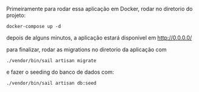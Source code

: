 Primeiramente para rodar essa aplicação em Docker, rodar no diretorio do projeto:

```
docker-compose up -d
```
depois de alguns minutos, a aplicação estará disponivel em http://0.0.0.0/

para finalizar, rodar as migrations no diretorio da aplicação com 

```
./vendor/bin/sail artisan migrate
```

e fazer o seeding do banco de dados com:
```
./vendor/bin/sail artisan db:seed
```
